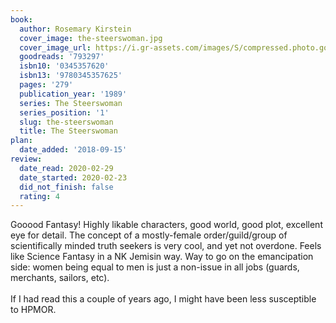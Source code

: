 ```yaml
---
book:
  author: Rosemary Kirstein
  cover_image: the-steerswoman.jpg
  cover_image_url: https://i.gr-assets.com/images/S/compressed.photo.goodreads.com/books/1278032321l/793297._SY160_.jpg
  goodreads: '793297'
  isbn10: '0345357620'
  isbn13: '9780345357625'
  pages: '279'
  publication_year: '1989'
  series: The Steerswoman
  series_position: '1'
  slug: the-steerswoman
  title: The Steerswoman
plan:
  date_added: '2018-09-15'
review:
  date_read: 2020-02-29
  date_started: 2020-02-23
  did_not_finish: false
  rating: 4
---
```


Gooood Fantasy! Highly likable characters, good world, good plot, excellent eye for detail. The concept of a mostly-female order/guild/group of scientifically minded truth seekers is very cool, and yet not overdone. Feels like Science Fantasy in a NK Jemisin way. Way to go on the emancipation side: women being equal to men is just a non-issue in all jobs (guards, merchants, sailors, etc).<br /><br />If I had read this a couple of years ago, I might have been less susceptible to HPMOR.

